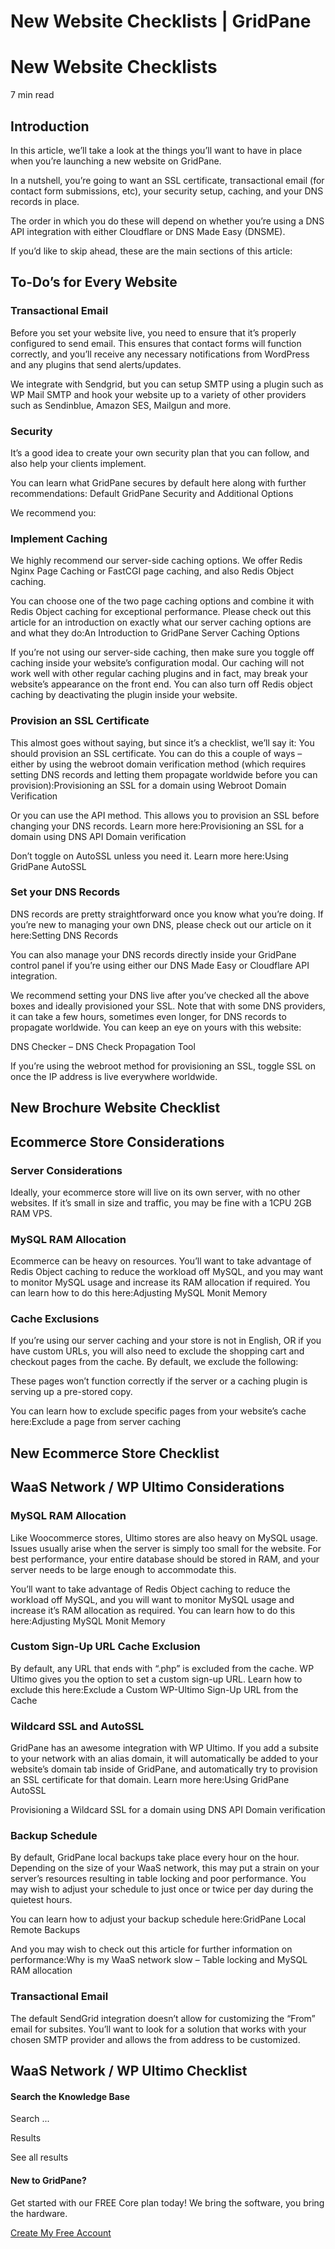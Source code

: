 # New Website Checklists | GridPane

# New Website Checklists

 

7 min read
## Introduction

In this article, we’ll take a look at the things you’ll want to have in place when you’re launching a new website on GridPane.

In a nutshell, you’re going to want an SSL certificate, transactional email (for contact form submissions, etc), your security setup, caching, and your DNS records in place.

The order in which you do these will depend on whether you’re using a DNS API integration with either Cloudflare or DNS Made Easy (DNSME).

If you’d like to skip ahead, these are the main sections of this article:

## To-Do’s for Every Website

### Transactional Email

Before you set your website live, you need to ensure that it’s properly configured to send email. This ensures that contact forms will function correctly, and you’ll receive any necessary notifications from WordPress and any plugins that send alerts/updates.

We integrate with Sendgrid, but you can setup SMTP using a plugin such as WP Mail SMTP and hook your website up to a variety of other providers such as Sendinblue, Amazon SES, Mailgun and more.

### Security

It’s a good idea to create your own security plan that you can follow, and also help your clients implement.

You can learn what GridPane secures by default here along with further recommendations: Default GridPane Security and Additional Options

We recommend you:

### Implement Caching

We highly recommend our server-side caching options. We offer Redis Nginx Page Caching or FastCGI page caching, and also Redis Object caching.

You can choose one of the two page caching options and combine it with Redis Object caching for exceptional performance. Please check out this article for an introduction on exactly what our server caching options are and what they do:An Introduction to GridPane Server Caching Options

If you’re not using our server-side caching, then make sure you toggle off caching inside your website’s configuration modal. Our caching will not work well with other regular caching plugins and in fact, may break your website’s appearance on the front end. You can also turn off Redis object caching by deactivating the plugin inside your website.

### Provision an SSL Certificate

This almost goes without saying, but since it’s a checklist, we’ll say it: You should provision an SSL certificate. You can do this a couple of ways – either by using the webroot domain verification method (which requires setting DNS records and letting them propagate worldwide before you can provision):Provisioning an SSL for a domain using Webroot Domain Verification

Or you can use the API method. This allows you to provision an SSL before changing your DNS records. Learn more here:Provisioning an SSL for a domain using DNS API Domain verification

Don’t toggle on AutoSSL unless you need it. Learn more here:Using GridPane AutoSSL

### Set your DNS Records

DNS records are pretty straightforward once you know what you’re doing. If you’re new to managing your own DNS, please check out our article on it here:Setting DNS Records

You can also manage your DNS records directly inside your GridPane control panel if you’re using either our DNS Made Easy or Cloudflare API integration.

We recommend setting your DNS live after you’ve checked all the above boxes and ideally provisioned your SSL. Note that with some DNS providers, it can take a few hours, sometimes even longer, for DNS records to propagate worldwide. You can keep an eye on yours with this website:

DNS Checker – DNS Check Propagation Tool

If you’re using the webroot method for provisioning an SSL, toggle SSL on once the IP address is live everywhere worldwide.

## New Brochure Website Checklist

## Ecommerce Store Considerations

### Server Considerations

Ideally, your ecommerce store will live on its own server, with no other websites. If it’s small in size and traffic, you may be fine with a 1CPU 2GB RAM VPS.

### MySQL RAM Allocation

Ecommerce can be heavy on resources. You’ll want to take advantage of Redis Object caching to reduce the workload off MySQL, and you may want to monitor MySQL usage and increase its RAM allocation if required. You can learn how to do this here:Adjusting MySQL Monit Memory

### Cache Exclusions

If you’re using our server caching and your store is not in English, OR if you have custom URLs, you will also need to exclude the shopping cart and checkout pages from the cache. By default, we exclude the following:

These pages won’t function correctly if the server or a caching plugin is serving up a pre-stored copy.

You can learn how to exclude specific pages from your website’s cache here:Exclude a page from server caching

## New Ecommerce Store Checklist

## WaaS Network / WP Ultimo Considerations

### MySQL RAM Allocation

Like Woocommerce stores, Ultimo stores are also heavy on MySQL usage. Issues usually arise when the server is simply too small for the website. For best performance, your entire database should be stored in RAM, and your server needs to be large enough to accommodate this.

You’ll want to take advantage of Redis Object caching to reduce the workload off MySQL, and you will want to monitor MySQL usage and increase it’s RAM allocation as required. You can learn how to do this here:Adjusting MySQL Monit Memory

### Custom Sign-Up URL Cache Exclusion

By default, any URL that ends with “.php” is excluded from the cache. WP Ultimo gives you the option to set a custom sign-up URL. Learn how to exclude this here:Exclude a Custom WP-Ultimo Sign-Up URL from the Cache

### Wildcard SSL and AutoSSL

GridPane has an awesome integration with WP Ultimo. If you add a subsite to your network with an alias domain, it will automatically be added to your website’s domain tab inside of GridPane, and automatically try to provision an SSL certificate for that domain. Learn more here:Using GridPane AutoSSL

Provisioning a Wildcard SSL for a domain using DNS API Domain verification

### Backup Schedule

By default, GridPane local backups take place every hour on the hour. Depending on the size of your WaaS network, this may put a strain on your server’s resources resulting in table locking and poor performance. You may wish to adjust your schedule to just once or twice per day during the quietest hours.

You can learn how to adjust your backup schedule here:GridPane Local Remote Backups

And you may wish to check out this article for further information on performance:Why is my WaaS network slow – Table locking and MySQL RAM allocation

### Transactional Email

The default SendGrid integration doesn’t allow for customizing the “From” email for subsites. You’ll want to look for a solution that works with your chosen SMTP provider and allows the from address to be customized.

## WaaS Network / WP Ultimo Checklist

 

#### Search the Knowledge Base

Search ...

 Results

See all results

#### New to GridPane?

Get started with our FREE Core plan today! We bring the software, you bring the hardware.

[Create My Free Account](https://gridpane.com/checkout/?plan=core)

